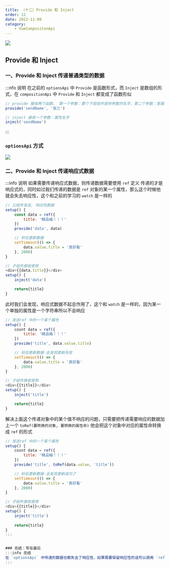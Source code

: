 ```yaml
---
title: （十二）Provide 和 Inject
order: 12
date: 2022-11-09
category:
    - VueCompositonApi
---
```


![](https://image.zswei.xyz/img/202211121817662.webp)

## Provide 和 Inject

### 一、Provide 和 Inject 传递普通类型的数据
:::nfo 说明
在之前的 `optionsApi` 中 `Provide` 是函数形式，而 `Inject` 是数组的形式，在 `compositionApi` 中 `Provide` 和 `Inject` 都变成了函数形似

```js
// provide 接收两个函数， 第一个参数：要个下层组件提供参数的名字，第二个参数：是属性值
provide('sendName', '张三')

// inject 接收一个参数：属性名字
inject('sendName')
```
:::
### `optionsApi` 方式

![](https://image.zswei.xyz//img/compostiotnApi-12.png)


### 二、Provide 和 Inject 传递响应式数据
:::info 说明
如果需要传递响应式数据，则传递数据需要使用 `ref` 定义 传递的才是响应式的，同时如过我们传递的数据是 `ref` 对象的某一个属性，那么这个时候他就会失去响应性，这个和之前的学习的 `watch` 是一样的
```js
// 父组件发送, 响应性数据
setup() {
    const data = ref({
        title: '精品梅！！！'
    })
    provide('data', data)

    // 秒后更新数据
    setTimeout(() => {
        data.value.title = '真好看'
    }, 2000)
}

// 子组件接收使用
<div>{{data.title}}</div>
setup() {
    inject('data')

    return{title}
}
```


此时我们会发现，响应式数据不起总作用了，这个和 `watch` 是一样的，因为某一个单独的属性是一个字符串所以不会响应
```js
// 发送ref 中的一个某个属性
setup() {
    cosnt data = ref({
        title: '精品梅！！！'
    })
    provide('title', data.value.title)

    // 秒后更新数据-会发现更新失败
    setTimeout(() => {
        data.value.title = '真好看'
    }, 2000)
}

// 子组件接收使用
<div>{{title}}</div>
setup() {
    inject('title')

    return{title}
}
```


解决上面这个传递对象中的某个值不响应的问题，只需要把传递需要响应的数据加上一个  `toRef(要转换的对象, 要转换的属性命)` 他会把这个对象中对应的属性命转换成 `ref` 的形式 
```js
// 发送ref 中的一个某个属性
setup() {
    cosnt data = ref({
        title: '精品梅！！！'
    })
    provide('title', toRef(data.value, 'title'))

    // 秒后更新数据-会发现更新成功了
    setTimeout(() => {
        data.value.title = '真好看'
    }, 2000)
}

// 子组件接收使用
<div>{{title}}</div>
setup() {
    inject('title')
    
    return{title}
}
:::


### 总结：写在最后
:::info 总结
在 `optionsApi` 中传递的数据也都失去了响应性，如果需要保留响应性的话可以调用 `ref()`、 `toRef()`、 `reactive()` 来把传递的数据转换成响应性的数据
:::